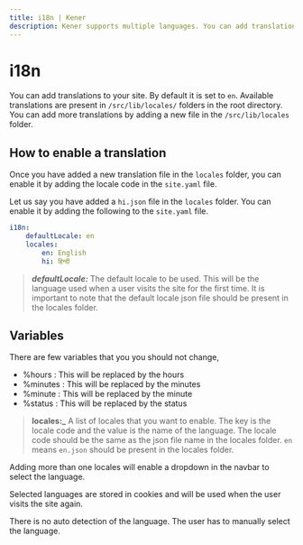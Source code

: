 ```yaml
---
title: i18n | Kener
description: Kener supports multiple languages. You can add translations to your site.
---
```


# i18n

You can add translations to your site. By default it is set to `en`. Available translations are present in `/src/lib/locales/` folders in the root directory. You can add more translations by adding a new file in the `/src/lib/locales` folder.

## How to enable a translation

Once you have added a new translation file in the `locales` folder, you can enable it by adding the locale code in the `site.yaml` file.

Let us say you have added a `hi.json` file in the `locales` folder. You can enable it by adding the following to the `site.yaml` file.

```yaml
i18n:
    defaultLocale: en
    locales:
        en: English
        hi: हिन्दी
```

> **_defaultLocale:_** The default locale to be used. This will be the language used when a user visits the site for the first time. It is important to note that the default locale json file should be present in the locales folder.

## Variables

There are few variables that you you should not change,

-   %hours : This will be replaced by the hours
-   %minutes : This will be replaced by the minutes
-   %minute : This will be replaced by the minute
-   %status : This will be replaced by the status

> **locales:\_** A list of locales that you want to enable. The key is the locale code and the value is the name of the language. The locale code should be the same as the json file name in the locales folder. `en` means `en.json` should be present in the locales folder.

Adding more than one locales will enable a dropdown in the navbar to select the language.

Selected languages are stored in cookies and will be used when the user visits the site again.

There is no auto detection of the language. The user has to manually select the language.
